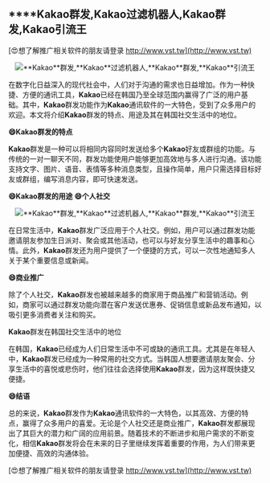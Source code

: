 ## ****Kakao**群发,**Kakao**过滤机器人,**Kakao**群发,**Kakao**引流王**

[😍想了解推广相关软件的朋友请登录 http://www.vst.tw](http://www.vst.tw)

 <center><img src="https://vst.tw/MP4/tuiguang/png/7.png" alt="**Kakao**群发,**Kakao**过滤机器人,**Kakao**群发,**Kakao**引流王"></center>

在数字化日益深入的现代社会中，人们对于沟通的需求也日益增加。作为一种快捷、方便的通讯工具，**Kakao**已经在韩国乃至全球范围内赢得了广泛的用户基础。其中，**Kakao**群发功能作为**Kakao**通讯软件的一大特色，受到了众多用户的欢迎。本文将介绍**Kakao**群发的特点、用途及其在韩国社交生活中的地位。

**😄**Kakao**群发的特点**

**Kakao**群发是一种可以将相同内容同时发送给多个**Kakao**好友或群组的功能。与传统的一对一聊天不同，群发功能使用户能够更加高效地与多人进行沟通。该功能支持文字、图片、语音、表情等多种消息类型，且操作简单，用户只需选择目标好友或群组，编写消息内容，即可快速发送。

**😄**Kakao**群发的用途**
**😄个人社交**

 <center><img src="https://vst.tw/MP4/tuiguang/png/1.png" alt="**Kakao**群发,**Kakao**过滤机器人,**Kakao**群发,**Kakao**引流王"></center>

在日常生活中，**Kakao**群发广泛应用于个人社交。例如，用户可以通过群发功能邀请朋友参加生日派对、聚会或其他活动，也可以与好友分享生活中的趣事和心情。此外，**Kakao**群发还为用户提供了一个便捷的方式，可以一次性地通知多人关于某个重要信息或新闻。

**😄商业推广**

除了个人社交，**Kakao**群发也被越来越多的商家用于商品推广和营销活动。例如，商家可以通过群发功能向潜在客户发送优惠券、促销信息或新品发布通知，以吸引更多消费者关注和购买。

**Kakao**群发在韩国社交生活中的地位

在韩国，**Kakao**已经成为人们日常生活中不可或缺的通讯工具。尤其是在年轻人中，**Kakao**群发已经成为一种常用的社交方式。当韩国人想要邀请朋友聚会、分享生活中的喜悦或悲伤时，他们往往会选择使用**Kakao**群发，因为这样既快捷又便捷。

**😄结语**

总的来说，**Kakao**群发作为**Kakao**通讯软件的一大特色，以其高效、方便的特点，赢得了众多用户的喜爱。无论是个人社交还是商业推广，**Kakao**群发都展现出了其巨大的潜力和广阔的应用前景。随着技术的不断进步和用户需求的不断变化，相信**Kakao**群发将会在未来的日子里继续发挥着重要的作用，为人们带来更加便捷、高效的沟通体验。

[😍想了解推广相关软件的朋友请登录 http://www.vst.tw](http://www.vst.tw)



